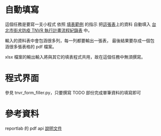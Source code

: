 # 自動填寫

這個任務是要寫一支小程式
依照 [填表範例](data/example.jpg) 的指示
把[這張表](data/input.xlsx)上的資料
自動填入 [台北市街犬防疫 TNVR 執行計畫流程紀錄表](data/template.pdf) 中。

輸入的資料表中會包涵很多列，每一列都要輸出一張表，
最後結果要存成一個包涵很多張表格的 pdf 檔案。

xlsx 檔案的輸出輸入將與其它的填表程式共用，故在這個任務中無須撰寫。


# 程式界面

參見 tnvr_form_filler.py，只要撰寫 TODO 部份完成單筆資料的填寫即可



# 參考資料

reportlab 的 pdf api [說明文件](https://www.reportlab.com/docs/reportlab-userguide.pdf)
